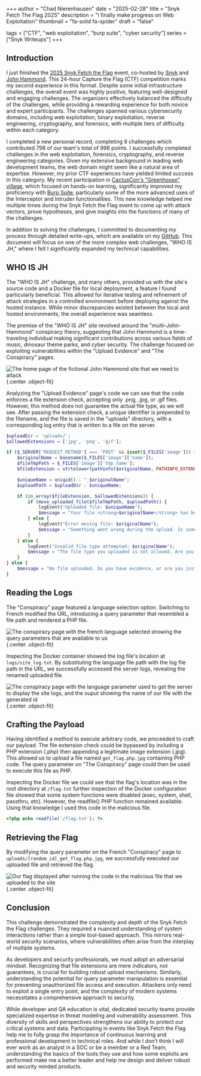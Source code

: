 +++
author      = "Chad Nierenhausen"
date        = "2025-02-28"
title       = "Snyk Fetch The Flag 2025"
description = "I finally make progress on Web Exploitation"
thumbnail   = "fa-solid fa-spider"
draft       = "false"

tags        = ["CTF", "web exploitation", "burp suite", "cyber security"]
series      = ["Snyk Writeups"]
+++

## Introduction

I just finished the [2025 Snyk Fetch the Flag](https://snyk.io/events/ctf/) event, co-hosted by [Snyk](https://snyk.io/) and [John Hammond](https://www.youtube.com/@_JohnHammond). This 24-hour Capture the Flag (CTF) competition marks my second experience in this format. Despite some initial infrastructure challenges, the overall event was highly positive, featuring well-designed and engaging challenges. The organizers effectively balanced the difficulty of the challenges, while providing a rewarding experience for both novice and expert participants. The challenges spanned various cybersecurity domains, including web exploitation, binary exploitation, reverse engineering, cryptography, and forensics, with multiple tiers of difficulty within each category.

<!-- more -->

I completed a new personal record, completing 8 challenges which contributed 798 of our team's total of 998 points. I successfully completed challenges in the web exploitation, forensics, cryptography, and reverse engineering categories. Given my extensive background in leading web development teams, the web domain might seem like a natural area of expertise. However, my prior CTF experiences have yielded limited success in this category. My recent participation in [CactusCon's "Greenhouse" village](https://www.cactuscon.com/cactuscon-greenhouse), which focused on hands-on learning, significantly improved my proficiency with [Burp Suite](https://portswigger.net/burp/communitydownload), particularly some of the more advanced uses of the Interceptor and Intruder functionalities. This new knowledge helped me multiple times during the Snyk Fetch the Flag event to come up with attack vectors, prove hypotheses, and give insights into the functions of many of the challenges.

In addition to solving the challenges, I committed to documenting my process through detailed write-ups, which are available on my [GitHub](https://github.com/cnieren/snyk-ftf-2025/blob/master/write-ups.md). This document will focus on one of the more complex web challenges, "WHO IS JH," where I felt I significantly expanded my technical capabilities.

## WHO IS JH

The "WHO IS JH" challenge, and many others, provided us with the site's source code and a Docker file for local deployment, a feature I found particularly beneficial. This allowed for iterative testing and refinement of attack strategies in a controlled environment before deploying against the hosted instance. While minor discrepancies existed between the local and hosted environments, the overall experience was seamless.

The premise of the "WHO IS JH" site revolved around the "multi-John-Hammond" conspiracy theory, suggesting that John Hammond is a time-traveling individual making significant contributions across various fields of music, dinosaur theme parks, and cyber security. The challenge focused on exploiting vulnerabilities within the "Upload Evidence" and "The Conspiracy" pages.

![The home page of the fictional John Hammond site that we need to attack](/img/snyk-2025/who-is-jh/homepage.png "The home page of the fictional John Hammond conspiracy theory site showing the links in the navigation bar to the pages of that site that we can use to execute our attack to get the flag.")
{.center .object-fit}

Analyzing the "Upload Evidence" page's code we can see that the code enforces a file extension check, accepting only .png, .jpg, or .gif files. However, this method does not guarantee the actual file type, as we will see. After passing the extension check, a unique identifier is prepended to the filename, and the file is saved in the "uploads" directory, with a corresponding log entry that is written to a file on the server.

~~~ PHP
$uploadDir = 'uploads/';
$allowedExtensions = ['jpg', 'png', 'gif'];

if ($_SERVER['REQUEST_METHOD'] === 'POST' && isset($_FILES['image'])) {
    $originalName = basename($_FILES['image']['name']);
    $fileTmpPath = $_FILES['image']['tmp_name'];
    $fileExtension = strtolower(pathinfo($originalName, PATHINFO_EXTENSION));

    $uniqueName = uniqid() . "_$originalName";
    $uploadPath = $uploadDir . $uniqueName;

    if (in_array($fileExtension, $allowedExtensions)) {
        if (move_uploaded_file($fileTmpPath, $uploadPath)) {
            logEvent("Uploaded file: $uniqueName");
            $message = "Your file <strong>$originalName</strong> has been uploaded successfully! The truth is out there.";
        } else {
            logEvent("Error moving file: $originalName");
            $message = "Something went wrong during the upload. Is someone tampering with the evidence?";
        }
    } else {
        logEvent("Invalid file type attempted: $originalName");
        $message = "The file type you uploaded is not allowed. Are you trying to sabotage the investigation?";
    }
} else {
    $message = "No file uploaded. Do you have evidence, or are you just here to observe?";
}
~~~

## Reading the Logs

The "Conspiracy" page featured a language selection option. Switching to French modified the URL, introducing a query parameter that resembled a file path and rendered a PHP file.

![The conspiracy page with the french language selected showing the query parameters that are available to us](/img/snyk-2025/who-is-jh/language.png "The conspiracy page with the french language selected showing the query parameters that are available to us")
{.center .object-fit}

Inspecting the Docker container showed the log file's location at `logs/site_log.txt`. By substituting the language file path with the log file path in the URL, we successfully accessed the server logs, revealing the renamed uploaded file.

![The conspiracy page with the language parameter used to get the server to display the site logs, and the ouput showing the name of our file with the generated id](/img/snyk-2025/who-is-jh/logs.png "The conspiracy page with the language parameter used to get the server to display the site logs, and the ouput showing the name of our file with the generated id")
{.center .object-fit}

## Crafting the Payload

Having identified a method to execute arbitrary code, we proceeded to craft our payload. The file extension check could be bypassed by including a PHP extension (.php) then appending a legitimate image extension (.jpg). This allowed us to upload a file named `get_flag.php.jpg` containing PHP code. The query parameter on "The Conspiracy" page could then be used to execute this file as PHP.

Inspecting the Docker file we could see that the flag's location was in the root directory at `/flag.txt` further inspection of the Docker configuration file showed that some system functions were disabled (exec, system, shell, passthru, etc). However, the readfile() PHP function remained available. Using that knowledge I used this code in the malicious file.

``` PHP
<?php echo readfile('/flag.txt'); ?>
```

## Retrieving the Flag

By modifying the query parameter on the French "Conspiracy" page to `uploads/[random_id]_get_flag.php.jpg`, we successfully executed our uploaded file and retrieved the flag.

![Our flag displayed after running the code in the malicious file that we uploaded to the site](/img/snyk-2025/who-is-jh/flag.png "Our flag displayed after running the code in the malicious file that we uploaded to the site")
{.center .object-fit}

## Conclusion

This challenge demonstrated the complexity and depth of the Snyk Fetch the Flag challenges. They required a nuanced understanding of system interactions rather than a simple tool-based approach. This mirrors real-world security scenarios, where vulnerabilities often arise from the interplay of multiple systems.

As developers and security professionals, we must adopt an adversarial mindset. Recognizing that file extensions are mere indicators, not guarantees, is crucial for building robust upload mechanisms. Similarly, understanding the potential for query parameter manipulation is essential for preventing unauthorized file access and execution. Attackers only need to exploit a single entry point, and the complexity of modern systems necessitates a comprehensive approach to security.

While developer and QA education is vital, dedicated security teams provide specialized expertise in threat modeling and vulnerability assessment. This diversity of skills and perspectives strengthens our ability to protect our critical systems and data. Participating in events like Snyk Fetch the Flag help me to fully grasp the importance of continuous learning and professional development in technical roles. And while I don’t think I will ever work as an analyst in a SOC or be a member or a Red Team, understanding the basics of the tools they use and how some exploits are performed make me a better leader and help me design and deliver robust and security minded products.
